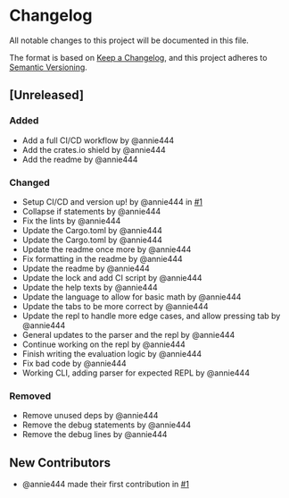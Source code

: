 # Changelog

All notable changes to this project will be documented in this file.

The format is based on [Keep a Changelog](https://keepachangelog.com/en/1.0.0/),
and this project adheres to [Semantic Versioning](https://semver.org/spec/v2.0.0.html).

## [Unreleased]

### Added
- Add a full CI/CD workflow by @annie444
- Add the crates.io shield by @annie444
- Add the readme by @annie444

### Changed
- Setup CI/CD and version up! by @annie444 in [#1](https://github.com/annie444/xod/pull/1)
- Collapse if statements by @annie444
- Fix the lints by @annie444
- Update the Cargo.toml by @annie444
- Update the Cargo.toml by @annie444
- Update the readme once more by @annie444
- Fix formatting in the readme by @annie444
- Update the readme by @annie444
- Update the lock and add CI script by @annie444
- Update the help texts by @annie444
- Update the language to allow for basic math by @annie444
- Update the tabs to be more correct by @annie444
- Update the repl to handle more edge cases, and allow pressing tab by @annie444
- General updates to the parser and the repl by @annie444
- Continue working on the repl by @annie444
- Finish writing the evaluation logic by @annie444
- Fix bad code by @annie444
- Working CLI, adding parser for expected REPL by @annie444

### Removed
- Remove unused deps by @annie444
- Remove the debug statements by @annie444
- Remove the debug lines by @annie444

## New Contributors
* @annie444 made their first contribution in [#1](https://github.com/annie444/xod/pull/1)
